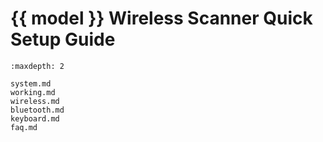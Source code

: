 # {{ model }} Wireless Scanner Quick Setup Guide
```{toctree}
:maxdepth: 2

system.md
working.md
wireless.md
bluetooth.md
keyboard.md
faq.md

```